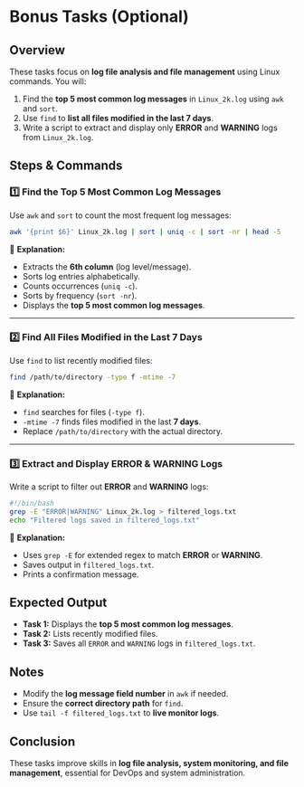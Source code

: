 # Bonus Tasks (Optional)

## Overview

These tasks focus on **log file analysis and file management** using Linux commands. You will:

1. Find the **top 5 most common log messages** in `Linux_2k.log` using `awk` and `sort`.
2. Use `find` to **list all files modified in the last 7 days**.
3. Write a script to extract and display only **ERROR** and **WARNING** logs from `Linux_2k.log`.

## Steps & Commands

### 1️⃣ Find the Top 5 Most Common Log Messages

Use `awk` and `sort` to count the most frequent log messages:

```bash
awk '{print $6}' Linux_2k.log | sort | uniq -c | sort -nr | head -5
```

📌 **Explanation:**

- Extracts the **6th column** (log level/message).
- Sorts log entries alphabetically.
- Counts occurrences (`uniq -c`).
- Sorts by frequency (`sort -nr`).
- Displays the **top 5 most common log messages**.

---

### 2️⃣ Find All Files Modified in the Last 7 Days

Use `find` to list recently modified files:

```bash
find /path/to/directory -type f -mtime -7
```

📌 **Explanation:**

- `find` searches for files (`-type f`).
- `-mtime -7` finds files modified in the last **7 days**.
- Replace `/path/to/directory` with the actual directory.

---

### 3️⃣ Extract and Display ERROR & WARNING Logs

Write a script to filter out **ERROR** and **WARNING** logs:

```bash
#!/bin/bash
grep -E "ERROR|WARNING" Linux_2k.log > filtered_logs.txt
echo "Filtered logs saved in filtered_logs.txt"
```

📌 **Explanation:**

- Uses `grep -E` for extended regex to match **ERROR** or **WARNING**.
- Saves output in `filtered_logs.txt`.
- Prints a confirmation message.

## Expected Output

- **Task 1:** Displays the **top 5 most common log messages**.
- **Task 2:** Lists recently modified files.
- **Task 3:** Saves all `ERROR` and `WARNING` logs in `filtered_logs.txt`.

## Notes

- Modify the **log message field number** in `awk` if needed.
- Ensure the **correct directory path** for `find`.
- Use `tail -f filtered_logs.txt` to **live monitor logs**.

## Conclusion

These tasks improve skills in **log file analysis, system monitoring, and file management**, essential for DevOps and system administration.
